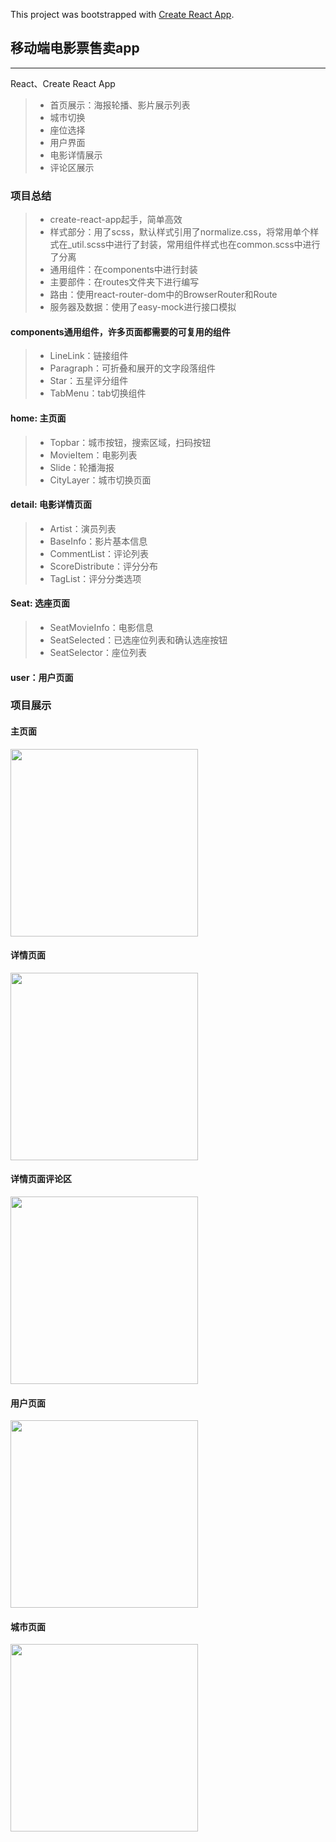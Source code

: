This project was bootstrapped with [Create React App](https://github.com/facebookincubator/create-react-app).
## 移动端电影票售卖app

------

React、Create React App

> * 首页展示：海报轮播、影片展示列表
> * 城市切换
> * 座位选择
> * 用户界面
> * 电影详情展示
> * 评论区展示
### 项目总结
> * create-react-app起手，简单高效
> * 样式部分：用了scss，默认样式引用了normalize.css，将常用单个样式在_util.scss中进行了封装，常用组件样式也在common.scss中进行了分离
> * 通用组件：在components中进行封装
> * 主要部件：在routes文件夹下进行编写
> * 路由：使用react-router-dom中的BrowserRouter和Route
> * 服务器及数据：使用了easy-mock进行接口模拟
#### components通用组件，许多页面都需要的可复用的组件
> * LineLink：链接组件
> * Paragraph：可折叠和展开的文字段落组件
> * Star：五星评分组件
> * TabMenu：tab切换组件
#### home: 主页面
> * Topbar：城市按钮，搜索区域，扫码按钮
> * MovieItem：电影列表
> * Slide：轮播海报
> * CityLayer：城市切换页面
#### detail: 电影详情页面
> * Artist：演员列表
> * BaseInfo：影片基本信息
> * CommentList：评论列表
> * ScoreDistribute：评分分布
> * TagList：评分分类选项
#### Seat: 选座页面
> * SeatMovieInfo：电影信息
> * SeatSelected：已选座位列表和确认选座按钮
> * SeatSelector：座位列表
#### user：用户页面

### 项目展示

#### 主页面

<img src="https://github.com/Seventysevendays/taopiaopiao/blob/master/captures/front.png" width="300"/>

#### 详情页面

<img src="https://github.com/Seventysevendays/taopiaopiao/blob/master/captures/detail.png" width="300"/>

#### 详情页面评论区

<img src="https://github.com/Seventysevendays/taopiaopiao/blob/master/captures/comment.png" width="300"/>

#### 用户页面

<img src="https://github.com/Seventysevendays/taopiaopiao/blob/master/captures/user.png" width="300"/>

#### 城市页面

<img src="https://github.com/Seventysevendays/taopiaopiao/blob/master/captures/city.png" width="300"/>
